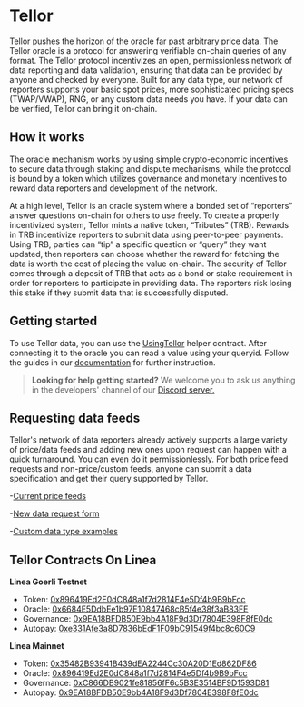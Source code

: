 
# Tellor

Tellor pushes the horizon of the oracle far past arbitrary price data. The Tellor oracle is a protocol for
answering verifiable on-chain queries of any format.  The Tellor protocol incentivizes an open, permissionless network of data reporting and data validation, ensuring that data can be provided by anyone and checked by everyone.
Built for any data type, our network of reporters supports your basic spot prices, more sophisticated pricing specs (TWAP/VWAP), RNG, or any custom data needs you have. If your data can be verified, Tellor can bring it on-chain.

## How it works

The oracle mechanism works by using simple crypto-economic incentives to secure data through staking
and dispute mechanisms, while the protocol is bound by a token which utilizes
governance and monetary incentives to reward data reporters and development of the network.

At a high level, Tellor is an oracle system where a bonded set of “reporters” answer questions on-chain
for others to use freely. To create a properly incentivized system, Tellor mints a native token, “Tributes”
(TRB). Rewards in TRB incentivize reporters to submit data using peer-to-peer payments. Using TRB, parties can “tip” a specific question or “query” they want updated, then reporters can choose whether the reward for fetching the data is worth the cost of placing the value on-chain. The security of Tellor comes through a deposit of TRB that acts as a bond or stake requirement in order for reporters to participate in providing data. The reporters risk losing this stake if they submit data that is successfully disputed.

## Getting started
To use Tellor data, you can use the [UsingTellor](https://github.com/tellor-io/usingtellor) helper contract. After connecting it to the oracle you can read a value using your queryid.  Follow the guides in our [documentation](https://docs.tellor.io) for further instruction.


> **Looking for help getting started?** We welcome you to ask us anything in the developers' channel of our [Discord server.](https://discord.gg/tellor)  

## Requesting data feeds
Tellor's network of data reporters already actively supports a large variety of price/data feeds and adding new ones upon request can happen with a quick turnaround.  You can even do it permissionlessly.  For both price feed requests and non-price/custom feeds, anyone can submit a data specification and get their query supported by Tellor.  

-[Current price feeds](https://github.com/tellor-io/telliot-feeds/tree/main/src/telliot_feeds/feeds)

-[New data request form](https://github.com/tellor-io/dataSpecs/issues/new?assignees=&labels=&template=new_query_type.yaml&title=%5BNew+Query+Type%5D%3A+)

-[Custom data type examples](https://github.com/tellor-io/dataSpecs/tree/main/types)

## Tellor Contracts On Linea

**Linea Goerli Testnet**

* Token: [0x896419Ed2E0dC848a1f7d2814F4e5Df4b9B9bFcc](https://goerli.lineascan.build/address/0x896419Ed2E0dC848a1f7d2814F4e5Df4b9B9bFcc#code)
* Oracle: [0x6684E5DdbEe1b97E10847468cB5f4e38f3aB83FE](https://goerli.lineascan.build/address/0x6684E5DdbEe1b97E10847468cB5f4e38f3aB83FE)
* Governance: [0x9EA18BFDB50E9bb4A18F9d3Df7804E398F8fE0dc](https://goerli.lineascan.build/address/0x9EA18BFDB50E9bb4A18F9d3Df7804E398F8fE0dc)
* Autopay: [0xe331Afe3a8D7836bEdF1F09bC91549f4bc8c60C9](https://goerli.lineascan.build/address/0xe331Afe3a8D7836bEdF1F09bC91549f4bc8c60C9)

**Linea Mainnet**

* Token: [0x35482B93941B439dEA2244Cc30A20D1Ed862DF86](https://lineascan.build/token/0x35482b93941b439dea2244cc30a20d1ed862df86)
* Oracle: [0x896419Ed2E0dC848a1f7d2814F4e5Df4b9B9bFcc](https://lineascan.build/address/0x896419ed2e0dc848a1f7d2814f4e5df4b9b9bfcc#code)
* Governance: [0xC866DB9021fe81856fF6c5B3E3514BF9D1593D81](https://lineascan.build/address/0xC866DB9021fe81856fF6c5B3E3514BF9D1593D81)
* Autopay: [0x9EA18BFDB50E9bb4A18F9d3Df7804E398F8fE0dc](https://lineascan.build/address/0x9EA18BFDB50E9bb4A18F9d3Df7804E398F8fE0dc)

